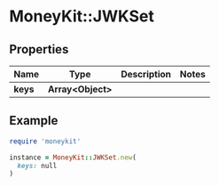 # MoneyKit::JWKSet

## Properties

| Name | Type | Description | Notes |
| ---- | ---- | ----------- | ----- |
| **keys** | **Array&lt;Object&gt;** |  |  |

## Example

```ruby
require 'moneykit'

instance = MoneyKit::JWKSet.new(
  keys: null
)
```

